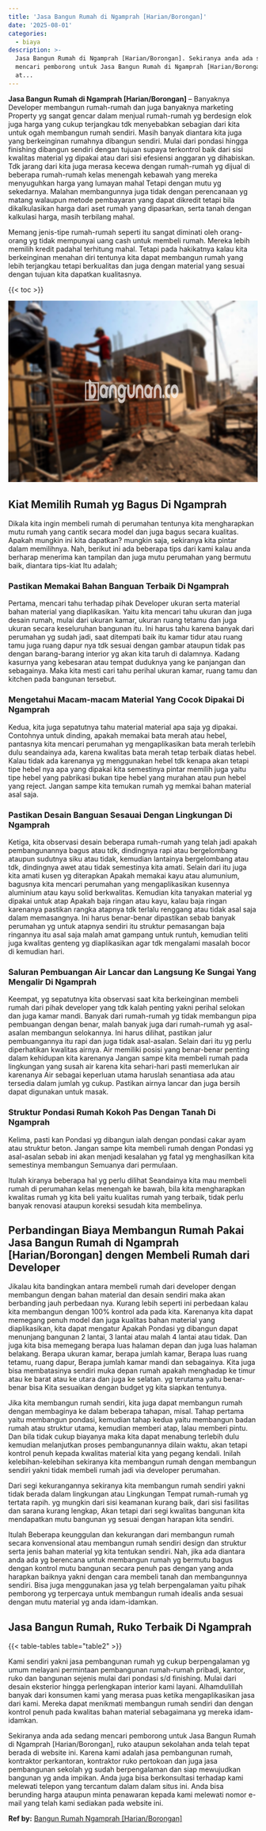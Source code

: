 ```yaml
---
title: 'Jasa Bangun Rumah di Ngamprah [Harian/Borongan]'
date: '2025-08-01'
categories:
  - biaya
description: >-
  Jasa Bangun Rumah di Ngamprah [Harian/Borongan]. Sekiranya anda ada sedang
  mencari pemborong untuk Jasa Bangun Rumah di Ngamprah [Harian/Borongan], ruko
  at...
---
```


**Jasa Bangun Rumah di Ngamprah \[Harian/Borongan\]** – Banyaknya Developer membangun rumah-rumah dan juga banyaknya marketing Property yg sangat gencar dalam menjual rumah-rumah yg berdesign elok juga harga yang cukup terjangkau tdk menyebabkan sebagian dari kita untuk ogah membangun rumah sendiri. Masih banyak diantara kita juga yang berkeinginan rumahnya dibangun sendiri. Mulai dari pondasi hingga finishing dibangun sendiri dengan tujuan supaya terkontrol baik dari sisi kwalitas material yg dipakai atau dari sisi efesiensi anggaran yg dihabiskan. Tdk jarang dari kita juga merasa kecewa dengan rumah-rumah yg dijual di beberapa rumah-rumah kelas menengah kebawah yang mereka menyuguhkan harga yang lumayan mahal Tetapi dengan mutu yg sekedarnya. Malahan membangunnya juga tidak dengan perencanaan yg matang walaupun metode pembayaran yang dapat dikredit tetapi bila dikalkulasikan harga dari aset rumah yang dipasarkan, serta tanah dengan kalkulasi harga, masih terbilang mahal.

Memang jenis-tipe rumah-rumah seperti itu sangat diminati oleh orang-orang yg tidak mempunyai uang cash untuk membeli rumah. Mereka lebih memilih kredit padahal terhitung mahal. Tetapi pada hakikatnya kalau kita berkeinginan menahan diri tentunya kita dapat membangun rumah yang lebih terjangkau tetapi berkualitas dan juga dengan material yang sesuai dengan tujuan kita dapatkan kualitasnya.

{{< toc >}}

![Jasa Bangun Rumah di Ngamprah [Harian/Borongan]](/images/borong-bangunan-43.png)

## Kiat Memilih Rumah yg Bagus Di Ngamprah

Dikala kita ingin membeli rumah di perumahan tentunya kita mengharapkan mutu rumah yang cantik secara model dan juga bagus secara kualitas. Apakah mungkin ini kita dapatkan? mungkin saja, sekiranya kita pintar dalam memilihnya. Nah, berikut ini ada beberapa tips dari kami kalau anda berharap menerima kan tampilan dan juga mutu perumahan yang bermutu baik, diantara tips-kiat Itu adalah;

### Pastikan Memakai Bahan Banguan Terbaik Di Ngamprah

Pertama, mencari tahu terhadap pihak Developer ukuran serta material bahan material yang diaplikasikan. Yaitu kita mencari tahu ukuran dan juga desain rumah, mulai dari ukuran kamar, ukuran ruang tetamu dan juga ukuran secara keseluruhan bangunan itu. Ini harus tahu karena banyak dari perumahan yg sudah jadi, saat ditempati baik itu kamar tidur atau ruang tamu juga ruang dapur nya tdk sesuai dengan gambar ataupun tidak pas dengan barang-barang interior yg akan kita taruh di dalamnya. Kadang kasurnya yang kebesaran atau tempat duduknya yang ke panjangan dan sebagainya. Maka kita mesti cari tahu perihal ukuran kamar, ruang tamu dan kitchen pada bangunan tersebut.

### Mengetahui Macam-macam Material Yang Cocok Dipakai Di Ngamprah

Kedua, kita juga sepatutnya tahu material material apa saja yg dipakai. Contohnya untuk dinding, apakah memakai bata merah atau hebel, pantasnya kita mencari perumahan yg mengaplikasikan bata merah terlebih dulu seandainya ada, karena kwalitas bata merah tetap terbaik diatas hebel. Kalau tidak ada karenanya yg menggunakan hebel tdk kenapa akan tetapi tipe hebel nya apa yang dipakai kita semestinya pintar memilih juga yaitu tipe hebel yang pabrikasi bukan tipe hebel yang murahan atau pun hebel yang reject. Jangan sampe kita temukan rumah yg memkai bahan material asal saja.

### Pastikan Desain Banguan Sesauai Dengan Lingkungan Di Ngamprah

Ketiga, kita observasi desain beberapa rumah-rumah yang telah jadi apakah pembangunannya bagus atau tdk, dindingnya rapi atau bergelombang ataupun sudutnya siku atau tidak, kemudian lantainya bergelombang atau tdk, dindingnya awet atau tidak semestinya kita amati. Selain dari itu juga kita amati kusen yg diterapkan Apakah memakai kayu atau alumunium, bagusnya kita mencari perumahan yang mengaplikasikan kusennya aluminium atau kayu solid berkwalitas. Kemudian kita tanyakan material yg dipakai untuk atap Apakah baja ringan atau kayu, kalau baja ringan karenanya pastikan rangka atapnya tdk terlalu renggang atau tidak asal saja dalam memasangnya. Ini harus benar-benar dipastikan sebab banyak perumahan yg untuk atapnya sendiri itu struktur pemasangan baja ringannya itu asal saja malah amat gampang untuk runtuh, kemudian teliti juga kwalitas genteng yg diaplikasikan agar tdk mengalami masalah bocor di kemudian hari.

### Saluran Pembuangan Air Lancar dan Langsung Ke Sungai Yang Mengalir Di Ngamprah

Keempat, yg sepatutnya kita observasi saat kita berkeinginan membeli rumah dari pihak developer yang tdk kalah penting yakni perihal selokan dan juga kamar mandi. Banyak dari rumah-rumah yg tidak membangun pipa pembuangan dengan benar, malah banyak juga dari rumah-rumah yg asal-asalan membangun selokannya. Ini harus dilihat, pastikan jalur pembuangannya itu rapi dan juga tidak asal-asalan. Selain dari itu yg perlu diperhatikan kwalitas airnya. Air memiliki posisi yang benar-benar penting dalam kehidupan kita karenanya Jangan sampe kita membeli rumah pada lingkungan yang susah air karena kita sehari-hari pasti memerlukan air karenanya Air sebagai keperluan utama haruslah senantiasa ada atau tersedia dalam jumlah yg cukup. Pastikan airnya lancar dan juga bersih dapat digunakan untuk masak.

### Struktur Pondasi Rumah Kokoh Pas Dengan Tanah Di Ngamprah

Kelima, pasti kan Pondasi yg dibangun ialah dengan pondasi cakar ayam atau struktur beton. Jangan sampe kita membeli rumah dengan Pondasi yg asal-asalan sebab ini akan menjadi kesalahan yg fatal yg menghasilkan kita semestinya membangun Semuanya dari permulaan.

Itulah kiranya beberapa hal yg perlu dilihat Seandainya kita mau membeli rumah di perumahan kelas menengah ke bawah, bila kita mengharapkan kwalitas rumah yg kita beli yaitu kualitas rumah yang terbaik, tidak perlu banyak renovasi ataupun koreksi sesudah kita membelinya.

## Perbandingan Biaya Membangun Rumah Pakai Jasa Bangun Rumah di Ngamprah \[Harian/Borongan\] dengen Membeli Rumah dari Developer

Jikalau kita bandingkan antara membeli rumah dari developer dengan membangun dengan bahan material dan desain sendiri maka akan berbanding jauh perbedaan nya. Kurang lebih seperti ini perbedaan kalau kita membangun dengan 100% kontrol ada pada kita. Karenanya kita dapat memegang penuh model dan juga kualitas bahan material yang diaplikasikan, kita dapat mengatur Apakah Pondasi yg dibangun dapat menunjang bangunan 2 lantai, 3 lantai atau malah 4 lantai atau tidak. Dan juga kita bisa memegang berapa luas halaman depan dan juga luas halaman belakang. Berapa ukuran kamar, berapa jumlah kamar, Berapa luas ruang tetamu, ruang dapur, Berapa jumlah kamar mandi dan sebagainya. Kita juga bisa membatasinya sendiri muka depan rumah apakah menghadap ke timur atau ke barat atau ke utara dan juga ke selatan. yg terutama yaitu benar-benar bisa Kita sesuaikan dengan budget yg kita siapkan tentunya.

Jika kita membangun rumah sendiri, kita juga dapat membangun rumah dengan membaginya ke dalam beberapa tahapan, misal. Tahap pertama yaitu membangun pondasi, kemudian tahap kedua yaitu membangun badan rumah atau struktur utama, kemudian memberi atap, lalau memberi pintu. Dan bila tidak cukup biayanya maka kita dapat menabung terlebih dulu kemudian melanjutkan proses pembangunannya dilain waktu, akan tetapi kontrol penuh kepada kwalitas material kita yang pegang kendali. Inilah kelebihan-kelebihan sekiranya kita membangun rumah dengan membangun sendiri yakni tidak membeli rumah jadi via developer perumahan.

Dari segi kekurangannya sekiranya kita membangun rumah sendiri yakni tidak berada dalam lingkungan atau Lingkungan Tempat rumah-rumah yg tertata rapih. yg mungkin dari sisi keamanan kurang baik, dari sisi fasilitas dan sarana kurang lengkap, Akan tetapi dari segi kwalitas bangunan kita mendapatkan mutu bangunan yg sesuai dengan harapan kita sendiri.

Itulah Beberapa keunggulan dan kekurangan dari membangun rumah secara konvensional atau membangun rumah sendiri design dan struktur serta jenis bahan material yg kita tentukan sendiri. Nah, jika ada diantara anda ada yg berencana untuk membangun rumah yg bermutu bagus dengan kontrol mutu bangunan secara penuh pas dengan yang anda harapkan baiknya yakni dengan cara membeli tanah dan membangunnya sendiri. Bisa juga menggunakan jasa yg telah berpengalaman yaitu pihak pemborong yg terpercaya untuk membangun rumah idealis anda sesuai dengan mutu material yg anda idam-idamkan.

## Jasa Bangun Rumah, Ruko Terbaik Di Ngamprah

{{< table-tables table="table2" >}}

Kami sendiri yakni jasa pembangunan rumah yg cukup berpengalaman yg umum melayani permintaan pembangunan rumah-rumah pribadi, kantor, ruko dan bangunan sejenis mulai dari pondasi s/d finishing. Mulai dari desain eksterior hingga perlengkapan interior kami layani. Alhamdulillah banyak dari konsumen kami yang merasa puas ketika mengaplikasikan jasa dari kami. Mereka dapat menikmati membangun rumah sendiri dan dengan kontrol penuh pada kwalitas bahan material sebagaimana yg mereka idam-idamkan.

Sekiranya anda ada sedang mencari pemborong untuk Jasa Bangun Rumah di Ngamprah \[Harian/Borongan\], ruko ataupun sekolahan anda telah tepat berada di website ini. Karena kami adalah jasa pembangunan rumah, kontraktor perkantoran, kontraktor ruko pertokoan dan juga jasa pembangunan sekolah yg sudah berpengalaman dan siap mewujudkan bangunan yg anda impikan. Anda juga bisa berkonsultasi terhadap kami melewati telepon yang tercantum dalam dalam situs ini. Anda bisa berunding harga ataupun minta penawaran kepada kami melewati nomor e-mail yang telah kami sediakan pada website ini.

**Ref by:** [Bangun Rumah Ngamprah [Harian/Borongan]](https://id.wikipedia.org/wiki/Bangun)
